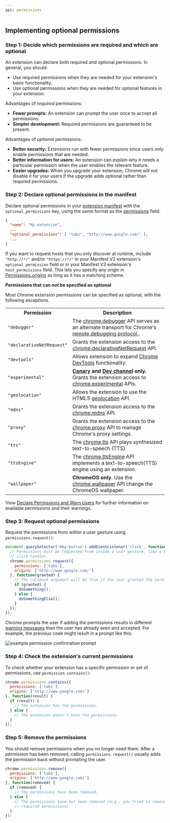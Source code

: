 ```yaml
---
api: permissions
---
```


## Implementing optional permissions

### Step 1: Decide which permissions are required and which are optional

An extension can declare both required and optional permissions. In general, you should:

- Use required permissions when they are needed for your extension's basic functionality.
- Use optional permissions when they are needed for optional features in your extension.

Advantages of _required_ permissions:

- **Fewer prompts:** An extension can prompt the user once to accept all permissions.
- **Simpler development:** Required permissions are guaranteed to be present.

Advantages of _optional_ permissions:

- **Better security:** Extensions run with fewer permissions since users only enable permissions
  that are needed.
- **Better information for users:** An extension can explain why it needs a particular permission
  when the user enables the relevant feature.
- **Easier upgrades:** When you upgrade your extension, Chrome will not disable it for your users if
  the upgrade adds optional rather than required permissions.

### Step 2: Declare optional permissions in the manifest

Declare optional permissions in your [extension manifest][1] with the `optional_permissions` key,
using the same format as the [permissions][2] field:

```json
{
  "name": "My extension",
  ...
  "optional_permissions": [ "tabs", "http://www.google.com/" ],
  ...
}
```

If you want to request hosts that you only discover at runtime, include `"http://*/"` and/or
`"https://*/"` in your Manifest V2 extension's `optional_permission` field or in your Manifest V3
extension's `host_permissions` field. This lets you specify any origin in [Permissions.origins][3]
as long as it has a matching scheme.

**Permissions that can _not_ be specified as optional**

Most Chrome extension permissions can be specified as optional, with the following exceptions.

<table><tbody><tr><th>Permission</th><th>Description</th></tr><tr id="debugger"><td><code>"debugger"</code></td><td>The <a href="debugger">chrome.debugger</a> API serves as an alternate transport for Chrome's <a href="/devtools/docs/debugger-protocol">remote debugging protocol </a>.</td></tr><tr id="declarativeNetRequest"><td><code>"declarativeNetRequest"</code></td><td>Grants the extension access to the <a href="declarativeNetRequest">chrome.declarativeNetRequest</a> API.</td></tr><tr id="devtools"><td><code>"devtools"</code></td><td>Allows extension to expand <a href="devtools">Chrome DevTools</a> functionality.</td></tr><tr id="experimental"><td><code>"experimental"</code></td><td><strong><a href="http://tools.google.com/dlpage/chromesxs">Canary</a> and <a href="https://www.chromium.org/getting-involved/dev-channel">Dev channel</a> only.</strong> Grants the extension access to <a href="experimental">chrome.experimental</a> APIs.</td></tr><tr id="geolocation"><td><code>"geolocation"</code></td><td>Allows the extension to use the HTML5 <a href="https://w3c.github.io/geolocation-api/">geolocation</a> API.</td></tr><tr id="mdns"><td><code>"mdns"</code></td><td>Grants the extension access to the <a href="mdns">chrome.mdns</a> API.</td></tr><tr id="proxy"><td><code>"proxy"</code></td><td>Grants the extension access to the <a href="mdns">chrome.proxy</a> API to manage Chrome's proxy settings.</td></tr><tr id="tts"><td><code>"tts"</code></td><td>The <a href="tts">chrome.tts</a> API plays synthesized text-to-speech (TTS).</td></tr><tr id="ttsEngine"><td><code>"ttsEngine"</code></td><td>The <a href="ttsEngine">chrome.ttsEngine</a> API implements a text-to-speech(TTS) engine using an extension.</td></tr><tr id="wallpaper"><td><code>"wallpaper"</code></td><td><strong>ChromeOS only</strong>. Use the <a href="ttsEngine">chrome.wallpaper</a> API change the ChromeOS wallpaper.</td></tr></tbody></table>

View [Declare Permissions and Warn Users][17] for further information on available permissions and
their warnings.

### Step 3: Request optional permissions

Request the permissions from within a user gesture using `permissions.request()`:

```js
document.querySelector('#my-button').addEventListener('click', function(event) {
  // Permissions must be requested from inside a user gesture, like a button's
  // click handler.
  chrome.permissions.request({
    permissions: ['tabs'],
    origins: ['http://www.google.com/']
  }, function(granted) {
    // The callback argument will be true if the user granted the permissions.
    if (granted) {
      doSomething();
    } else {
      doSomethingElse();
    }
  });
});
```

Chrome prompts the user if adding the permissions results in different [warning messages][18] than
the user has already seen and accepted. For example, the previous code might result in a prompt like
this:

![example permission confirmation prompt](perms-optional.png)

### Step 4: Check the extension's current permissions

To check whether your extension has a specific permission or set of permissions, use
`permission.contains()`:

```js
chrome.permissions.contains({
  permissions: ['tabs'],
  origins: ['http://www.google.com/']
}, function(result) {
  if (result) {
    // The extension has the permissions.
  } else {
    // The extension doesn't have the permissions.
  }
});
```

### Step 5: Remove the permissions

You should remove permissions when you no longer need them. After a permission has been removed,
calling `permissions.request()` usually adds the permission back without prompting the user.

```js
chrome.permissions.remove({
  permissions: ['tabs'],
  origins: ['http://www.google.com/']
}, function(removed) {
  if (removed) {
    // The permissions have been removed.
  } else {
    // The permissions have not been removed (e.g., you tried to remove
    // required permissions).
  }
});
```

[1]: /docs/extensions/mv2/tabs
[2]: /docs/extensions/mv2/declare_permissions#manifest
[3]: #property-Permissions-origins
[4]: /docs/extensions/debugger
[5]: /devtools/docs/debugger-protocol
[6]: /docs/extensions/declarativeNetRequest
[7]: /docs/extensions/mv2/devtools
[8]: https://tools.google.com/dlpage/chromesxs
[9]: https://www.chromium.org/getting-involved/dev-channel
[10]: /docs/extensions/experimental
[11]: https://w3c.github.io/geolocation-api/
[12]: /docs/extensions/mdns
[13]: /docs/extensions/mdns
[14]: /docs/extensions/tts
[15]: /docs/extensions/reference/ttsEngine
[16]: /docs/extensions/reference/ttsEngine
[17]: /docs/extensions/mv2/permission_warnings
[18]: /docs/extensions/mv2/permission_warnings

